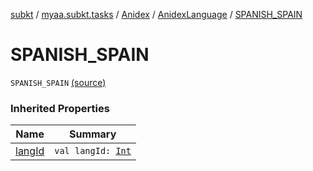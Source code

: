 [subkt](../../../index.md) / [myaa.subkt.tasks](../../index.md) / [Anidex](../index.md) / [AnidexLanguage](index.md) / [SPANISH_SPAIN](./-s-p-a-n-i-s-h_-s-p-a-i-n.md)

# SPANISH_SPAIN

`SPANISH_SPAIN` [(source)](https://github.com/Myaamori/SubKt/blob/0.1.8/src/main/kotlin/myaa/subkt/tasks/tasks.kt#L1078)

### Inherited Properties

| Name | Summary |
|---|---|
| [langId](lang-id.md) | `val langId: `[`Int`](https://kotlinlang.org/api/latest/jvm/stdlib/kotlin/-int/index.html) |
